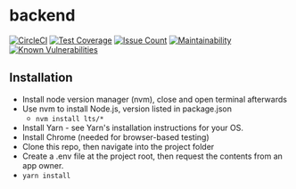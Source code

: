 # backend
[![CircleCI](https://circleci.com/gh/VTbiocomplexity/backend.svg?style=svg)](https://circleci.com/gh/VTbiocomplexity/backend)
[![Test Coverage](https://codeclimate.com/github/VTbiocomplexity/backend/badges/coverage.svg)](https://codeclimate.com/github/VTbiocomplexity/backend/coverage)
[![Issue Count](https://codeclimate.com/github/VTbiocomplexity/backend/badges/issue_count.svg)](https://codeclimate.com/github/VTbiocomplexity/backend/issues)
[![Maintainability](https://api.codeclimate.com/v1/badges/8e22ce19c2952eae93e2/maintainability)](https://codeclimate.com/github/VTbiocomplexity/backend/maintainability)
[![Known Vulnerabilities](https://snyk.io/test/github/VTbiocomplexity/backend/badge.svg)](https://snyk.io/test/github/VTbiocomplexity/backend)

## Installation
* Install node version manager (nvm), close and open terminal afterwards
* Use nvm to install Node.js, version listed in package.json 
  - ```nvm install lts/*```
* Install Yarn - see Yarn's installation instructions for your OS.
* Install Chrome (needed for browser-based testing)
* Clone this repo, then navigate into the project folder
* Create a .env file at the project root, then request the contents from an app owner.
* ```yarn install``` 
